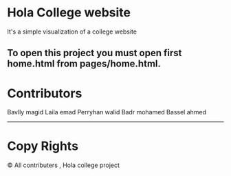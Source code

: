 # Hola College website 
It's a simple visualization of a college website 

To open this project you must open first home.html from pages/home.html. 
---
# Contributors 
Bavlly magid 
Laila emad 
Perryhan walid
Badr mohamed 
Bassel ahmed

---
# Copy Rights 
© All contributers , Hola college project 

